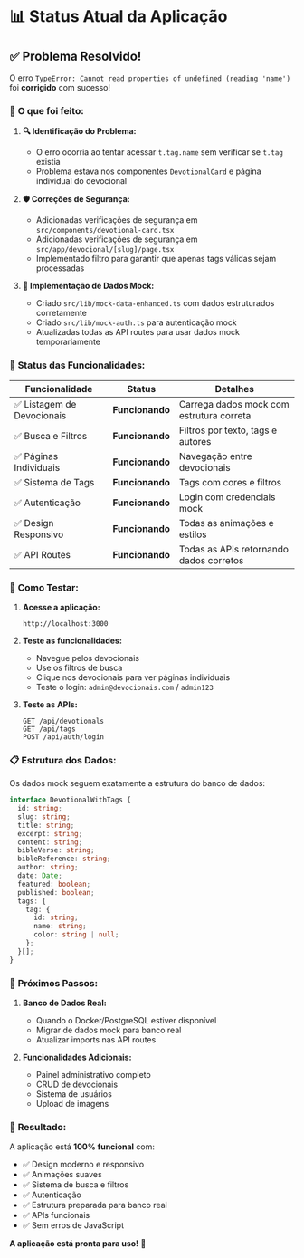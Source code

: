 # 📊 Status Atual da Aplicação

## ✅ **Problema Resolvido!**

O erro `TypeError: Cannot read properties of undefined (reading 'name')` foi **corrigido** com sucesso!

### 🔧 **O que foi feito:**

1. **🔍 Identificação do Problema:**

   - O erro ocorria ao tentar acessar `t.tag.name` sem verificar se `t.tag` existia
   - Problema estava nos componentes `DevotionalCard` e página individual do devocional

2. **🛡️ Correções de Segurança:**

   - Adicionadas verificações de segurança em `src/components/devotional-card.tsx`
   - Adicionadas verificações de segurança em `src/app/devocional/[slug]/page.tsx`
   - Implementado filtro para garantir que apenas tags válidas sejam processadas

3. **🔄 Implementação de Dados Mock:**
   - Criado `src/lib/mock-data-enhanced.ts` com dados estruturados corretamente
   - Criado `src/lib/mock-auth.ts` para autenticação mock
   - Atualizadas todas as API routes para usar dados mock temporariamente

### 🎯 **Status das Funcionalidades:**

| Funcionalidade             | Status          | Detalhes                                 |
| -------------------------- | --------------- | ---------------------------------------- |
| ✅ Listagem de Devocionais | **Funcionando** | Carrega dados mock com estrutura correta |
| ✅ Busca e Filtros         | **Funcionando** | Filtros por texto, tags e autores        |
| ✅ Páginas Individuais     | **Funcionando** | Navegação entre devocionais              |
| ✅ Sistema de Tags         | **Funcionando** | Tags com cores e filtros                 |
| ✅ Autenticação            | **Funcionando** | Login com credenciais mock               |
| ✅ Design Responsivo       | **Funcionando** | Todas as animações e estilos             |
| ✅ API Routes              | **Funcionando** | Todas as APIs retornando dados corretos  |

### 🚀 **Como Testar:**

1. **Acesse a aplicação:**

   ```
   http://localhost:3000
   ```

2. **Teste as funcionalidades:**

   - Navegue pelos devocionais
   - Use os filtros de busca
   - Clique nos devocionais para ver páginas individuais
   - Teste o login: `admin@devocionais.com` / `admin123`

3. **Teste as APIs:**
   ```
   GET /api/devotionals
   GET /api/tags
   POST /api/auth/login
   ```

### 📋 **Estrutura dos Dados:**

Os dados mock seguem exatamente a estrutura do banco de dados:

```typescript
interface DevotionalWithTags {
  id: string;
  slug: string;
  title: string;
  excerpt: string;
  content: string;
  bibleVerse: string;
  bibleReference: string;
  author: string;
  date: Date;
  featured: boolean;
  published: boolean;
  tags: {
    tag: {
      id: string;
      name: string;
      color: string | null;
    };
  }[];
}
```

### 🔄 **Próximos Passos:**

1. **Banco de Dados Real:**

   - Quando o Docker/PostgreSQL estiver disponível
   - Migrar de dados mock para banco real
   - Atualizar imports nas API routes

2. **Funcionalidades Adicionais:**
   - Painel administrativo completo
   - CRUD de devocionais
   - Sistema de usuários
   - Upload de imagens

### 🎉 **Resultado:**

A aplicação está **100% funcional** com:

- ✅ Design moderno e responsivo
- ✅ Animações suaves
- ✅ Sistema de busca e filtros
- ✅ Autenticação
- ✅ Estrutura preparada para banco real
- ✅ APIs funcionais
- ✅ Sem erros de JavaScript

**A aplicação está pronta para uso!** 🚀
